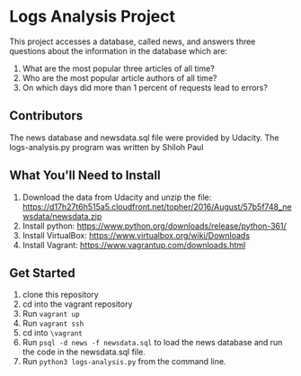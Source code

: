 # Logs Analysis Project

This project accesses a database, called news, and answers three questions
about the information in the database which are:

1. What are the most popular three articles of all time?
2. Who are the most popular article authors of all time?
3. On which days did more than 1 percent of requests lead to errors?

## Contributors
The news database and newsdata.sql file were provided by Udacity. The
logs-analysis.py program was written by Shiloh Paul

## What You'll Need to Install

1. Download the data from Udacity and unzip the file: https://d17h27t6h515a5.cloudfront.net/topher/2016/August/57b5f748_newsdata/newsdata.zip
2. Install python: https://www.python.org/downloads/release/python-361/
3. Install VirtualBox: https://www.virtualbox.org/wiki/Downloads
4. Install Vagrant: https://www.vagrantup.com/downloads.html

## Get Started

1. clone this repository
2. cd into the vagrant repository
3. Run `vagrant up`
4. Run `vagrant ssh`
5. cd into `\vagrant`
6. Run `psql -d news -f newsdata.sql` to load the news database and run the
code in the newsdata.sql file.
7. Run `python3 logs-analysis.py` from the command line.
